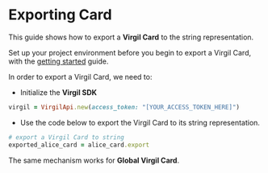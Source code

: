 # Exporting Card

This guide shows how to export a **Virgil Card** to the string representation.

Set up your project environment before you begin to export a Virgil Card, with the [getting started](/documentation/guides/configuration/client-configuration.md) guide.

In order to export a Virgil Card, we need to:

- Initialize the **Virgil SDK**

```ruby
virgil = VirgilApi.new(access_token: "[YOUR_ACCESS_TOKEN_HERE]")
```

- Use the code below to export the Virgil Card to its string representation.

```ruby
# export a Virgil Card to string
exported_alice_card = alice_card.export
```

The same mechanism works for **Global Virgil Card**.
